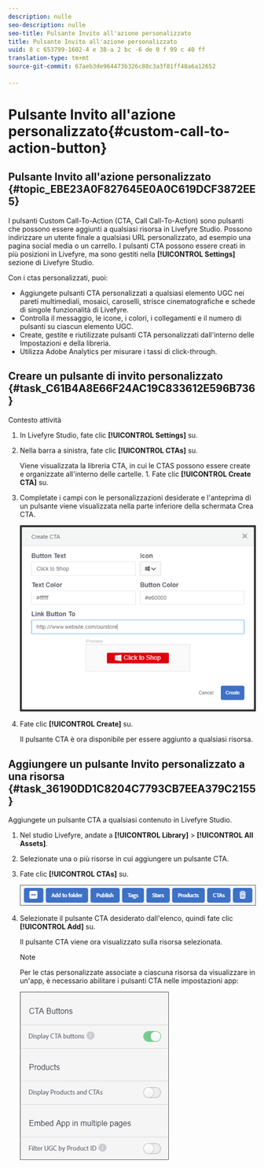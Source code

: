 ```yaml
---
description: nulle
seo-description: nulle
seo-title: Pulsante Invito all'azione personalizzato
title: Pulsante Invito all'azione personalizzato
uuid: 8 c 653799-1602-4 e 38-a 2 bc -6 de 0 f 99 c 40 ff
translation-type: tm+mt
source-git-commit: 67aeb3de964473b326c88c3a3f81ff48a6a12652

---
```



# Pulsante Invito all&#39;azione personalizzato{#custom-call-to-action-button}

## Pulsante Invito all&#39;azione personalizzato {#topic_EBE23A0F827645E0A0C619DCF3872EE5}

I pulsanti Custom Call-To-Action (CTA, Call Call-To-Action) sono pulsanti che possono essere aggiunti a qualsiasi risorsa in Livefyre Studio. Possono indirizzare un utente finale a qualsiasi URL personalizzato, ad esempio una pagina social media o un carrello. I pulsanti CTA possono essere creati in più posizioni in Livefyre, ma sono gestiti nella **[!UICONTROL Settings]** sezione di Livefyre Studio.

Con i ctas personalizzati, puoi:

* Aggiungete pulsanti CTA personalizzati a qualsiasi elemento UGC nei pareti multimediali, mosaici, caroselli, strisce cinematografiche e schede di singole funzionalità di Livefyre.
* Controlla il messaggio, le icone, i colori, i collegamenti e il numero di pulsanti su ciascun elemento UGC.
* Create, gestite e riutilizzate pulsanti CTA personalizzati dall&#39;interno delle Impostazioni e della libreria.
* Utilizza Adobe Analytics per misurare i tassi di click-through.

## Creare un pulsante di invito personalizzato {#task_C61B4A8E66F24AC19C833612E596B736}

Contesto attività

1. In Livefyre Studio, fate clic **[!UICONTROL Settings]** su.
1. Nella barra a sinistra, fate clic **[!UICONTROL CTAs]** su.

   Viene visualizzata la libreria CTA, in cui le CTAS possono essere create e organizzate all&#39;interno delle cartelle. 1. Fate clic **[!UICONTROL Create CTA]** su.
1. Completate i campi con le personalizzazioni desiderate e l&#39;anteprima di un pulsante viene visualizzata nella parte inferiore della schermata Crea CTA.

   ![](assets/cta-button-create.png)

1. Fate clic **[!UICONTROL Create]** su.

   Il pulsante CTA è ora disponibile per essere aggiunto a qualsiasi risorsa.

## Aggiungere un pulsante Invito personalizzato a una risorsa {#task_36190DD1C8204C7793CB7EEA379C2155}

Aggiungete un pulsante CTA a qualsiasi contenuto in Livefyre Studio.

1. Nel studio Livefyre, andate a **[!UICONTROL Library]** &gt; **[!UICONTROL All Assets]**.
1. Selezionate una o più risorse in cui aggiungere un pulsante CTA.
1. Fate clic **[!UICONTROL CTAs]** su.

   ![](assets/cta-button-create2.png)

1. Selezionate il pulsante CTA desiderato dall&#39;elenco, quindi fate clic **[!UICONTROL Add]** su.

   Il pulsante CTA viene ora visualizzato sulla risorsa selezionata.

   >[!NOTE]
   >
   >Per le ctas personalizzate associate a ciascuna risorsa da visualizzare in un&#39;app, è necessario abilitare i pulsanti CTA nelle impostazioni app:
   >
   >![](assets/cta-button-enable.png)
